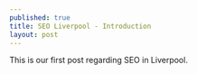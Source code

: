 ```yaml
---
published: true
title: SEO Liverpool - Introduction
layout: post
---
```

This is our first post regarding SEO in Liverpool.